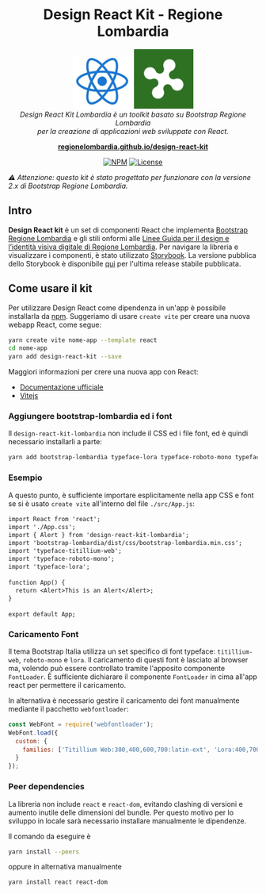 <h1 align="center">Design React Kit - Regione Lombardia</h1>

<p align="center">
  <img src=".github/react-logo.png" alt="react-logo" width="120px" height="auto"/>
  <img src=".github/Regione-Lombardia-Stemma.png" alt="Regione-Lombardia-logo" width="120px" height="auto"/>
  <br>
  <i>Design React Kit Lombardia è un toolkit basato su Bootstrap Regione Lombardia 
    <br> per la creazione di applicazioni web sviluppate con React.</i>
  <br>
</p>

<p align="center">
  <a href="https://github.com/RegioneLombardia/design-react-kit"><strong>regionelombardia.github.io/design-react-kit</strong></a>
  <br>
</p>

<p align="center">
  <a href="https://www.npmjs.com/package/design-react-kit-lombardia"><img src="https://img.shields.io/npm/v/design-react-kit-lombardia.svg" alt="NPM"></a>
<!--  <a href="https://github.com/RegioneLombardia/design-react-kit/actions"><img src="https://github.com/RegioneLombardia/design-react-kit/actions/workflows/ci.yml/badge.svg" alt="Build"></a>-->
  <a href="https://github.com/RegioneLombardia/design-react-kit/blob/main/LICENSE"><img src="https://img.shields.io/github/license/RegioneLombardia/design-react-kit.svg" alt="License"></a>
<!--   <a href="https://github.com/RegioneLombardia/design-react-kit/issues"><img src="https://img.shields.io/github/issues/RegioneLombardia/design-react-kit.svg" alt="GitHub issues"></a> -->
</p>

_⚠️ Attenzione: questo kit è stato progettato per funzionare con la versione 2.x di Bootstrap Regione Lombardia._

## Intro

**Design React kit** è un set di componenti React che implementa [Bootstrap Regione Lombardia](https://regionelombardia.github.io/bootstrap-lombardia/) e gli stili onformi alle [Linee Guida per il design e l’identità visiva digitale di Regione Lombardia](https://regionelombardia.github.io/bootstrap-lombardia/docs/it25/download/Linee-guida_design_identita-visiva_Regione-Lombardia.pdf).
Per navigare la libreria e visualizzare i componenti, è stato utilizzato [Storybook](https://storybook.js.org/).
La versione pubblica dello Storybook è disponibile [qui](https://regionelombardia.github.io/design-react-kit) per l'ultima release stabile pubblicata.

## Come usare il kit

Per utilizzare Design React come dipendenza in un'app è possibile installarla da [npm](https://www.npmjs.com/settings/enzoferri/packages). Suggeriamo di usare `create vite` per creare una nuova webapp React, come segue:

```sh
yarn create vite nome-app --template react
cd nome-app
yarn add design-react-kit --save
```

Maggiori informazioni per crere una nuova app con React:

- [Documentazione ufficiale](https://react.dev/learn/start-a-new-react-project)
- [Vitejs](https://vitejs.dev/guide/#getting-started)

### Aggiungere bootstrap-lombardia ed i font

Il `design-react-kit-lombardia` non include il CSS ed i file font, ed è quindi necessario installarli a parte:

```sh
yarn add bootstrap-lombardia typeface-lora typeface-roboto-mono typeface-titillium-web --save
```

### Esempio

A questo punto, è sufficiente importare esplicitamente nella app CSS e font se si è usato `create vite` all'interno del file `./src/App.js`:

```tsx
import React from 'react';
import './App.css';
import { Alert } from 'design-react-kit-lombardia';
import 'bootstrap-lombardia/dist/css/bootstrap-lombardia.min.css';
import 'typeface-titillium-web';
import 'typeface-roboto-mono';
import 'typeface-lora';

function App() {
  return <Alert>This is an Alert</Alert>;
}

export default App;
```

### Caricamento Font

Il tema Bootstrap Italia utilizza un set specifico di font typeface: `titillium-web`, `roboto-mono` e `lora`. Il caricamento di questi font è lasciato al browser ma, volendo può essere controllato tramite l'apposito componente `FontLoader`.
È sufficiente dichiarare il componente `FontLoader` in cima all'app react per permettere il caricamento.

In alternativa è necessario gestire il caricamento dei font manualmente mediante il pacchetto `webfontloader`:

```js
const WebFont = require('webfontloader');
WebFont.load({
  custom: {
    families: ['Titillium Web:300,400,600,700:latin-ext', 'Lora:400,700:latin-ext', 'Roboto Mono:400,700:latin-ext']
  }
});
```

### Peer dependencies

La libreria non include `react` e `react-dom`, evitando clashing di versioni e aumento inutile delle dimensioni del bundle.
Per questo motivo per lo sviluppo in locale sarà necessario installare manualmente le dipendenze.

Il comando da eseguire è

```sh
yarn install --peers
```

oppure in alternativa manualmente

```sh
yarn install react react-dom
```

